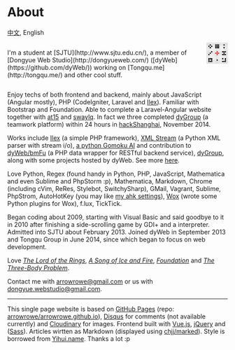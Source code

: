 About
===

[中文](#!/about.chs), English

<div style="display:flex;justify-content:space-between">
  <p>I'm a student at [SJTU](http://www.sjtu.edu.cn/), a member of [Dongyue Web Studio](http://dongyueweb.com/) ([dyWeb](https://github.com/dyWeb/)) working on [Tongqu.me](http://tongqu.me/) and other cool stuff.</p>
  <img src="logo.png" style="width:48px;height:48px;">
</div>

Enjoy techs of both frontend and backend, mainly about JavaScript (Angular mostly), PHP (CodeIgniter, Laravel and [Ilex](https://github.com/arrowrowe/ilex)). Familiar with Bootstrap and Foundation. Able to complete a Laravel-Angular website together with [at15](https://github.com/at15) and [swaylq](https://github.com/swaylq). In fact we three completed [dyGroup](https://gitcafe.com/arrowrowe/dyGroup) (a teamwork platform) within 24 hours in [hackShanghai](http://www.hackshanghai.com/), November 2014.

Works include [Ilex](https://github.com/arrowrowe/ilex) (a simple PHP framework), [XML Stream](https://github.com/arrowrowe/xml_stream) (a Python XML parser with stream i/o), [a python Gomoku AI](https://github.com/arrowrowe/gomoku) and contribution to [dyWeb/bmFu](https://github.com/dyWeb/bmFu) (a PHP data wrapper for RESTful backend service), [dyGroup](https://gitcafe.com/arrowrowe/dyGroup), along with some projects hosted by dyWeb. See more [here](https://github.com/arrowrowe).

Love Python, Regex (found handy in Python, PHP, JavaScript, Mathematica and even Sublime and PhpStorm :p), Mathematica, Markdown, Chrome (including cVim, ReRes, Stylebot, SwitchySharp), GMail, Vagrant, Sublime, PhpStrom, AutoHotKey (you may like [my ahk settings](https://gist.github.com/arrowrowe/ecf73aa95654d1d213e4)), [Wox](https://github.com/qianlifeng/Wox) (wrote some Python plugins for Wox), f.lux, TickTick.

Began coding about 2009, starting with Visual Basic and said goodbye to it in 2010 after finishing a side-scrolling game by GDI+ and a interpreter. Admitted into SJTU about February 2013. Joined dyWeb in September 2013 and Tongqu Group in June 2014, since which began to focus on web development.

Love [_The Lord of the Rings_](http://en.wikipedia.org/wiki/The_Lord_of_the_Rings), [_A Song of Ice and Fire_](http://en.wikipedia.org/wiki/A_Song_of_Ice_and_Fire), [_Foundation_][1] and [_The Three-Body Problem_](http://en.wikipedia.org/wiki/The_Three-Body_Problem).

Contact me with [arrowrowe@gmail.com](mailto:arrowrowe@gmail.com) or us with [dongyue.webstudio@gmail.com](mailto:dongyue.webstudio@gmail.com).

---

This single page website is based on [GitHub Pages](https://pages.github.com/) (repo: [arrowrowe/arrowrowe.github.io](https://github.com/arrowrowe/arrowrowe.github.io)), [Disqus](https://disqus.com/) for comments (not available currently) and [Cloudinary](https://cloudinary.com/) for images. Frontend built with [Vue.js](http://vuejs.org/), [jQuery](https://github.com/jquery/jquery) and ([Sass](http://sass-lang.com/)). Articles wirtten as Markdown (displayed using [chjj/marked](https://github.com/chjj/marked)). Style is borrowed from [Yihui.name](http://yihui.name/). Thanks a lot :p


[1]: http://en.wikipedia.org/wiki/Foundation_(Isaac_Asimov_novel)
